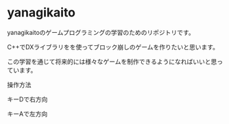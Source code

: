 # yanagikaito

yanagikaitoのゲームプログラミングの学習のためのリポジトリです。

C++でDXライブラリをを使ってブロック崩しのゲームを作りたいと思います。

この学習を通じて将来的には様々なゲームを制作できるようになればいいと思っています。

操作方法

キーDで右方向

キーAで左方向
